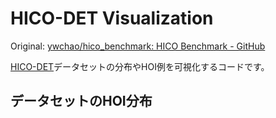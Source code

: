# HICO-DET Visualization

Original: [ywchao/hico_benchmark: HICO Benchmark - GitHub](https://github.com/ywchao/hico_benchmark)

[HICO-DET](http://www-personal.umich.edu/~ywchao/hico/)データセットの分布やHOI例を可視化するコードです。

## データセットのHOI分布